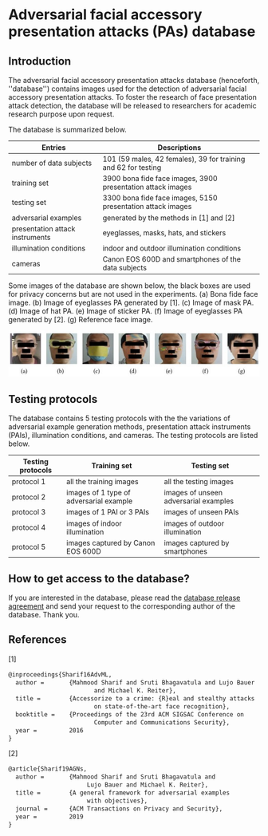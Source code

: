 # Adversarial facial accessory presentation attacks (PAs) database

## Introduction

The adversarial facial accessory presentation attacks database (henceforth, ''database'') contains images used for the detection of adversarial facial accessory presentation attacks. To foster the research of face presentation attack detection, the database will be released to researchers for academic research purpose upon request.

The database is summarized below.

| Entries                         | Descriptions                                                                          |
| ---                             |---                                                                                    |
| number of data subjects         | 101 (59 males, 42 females), 39 for training and 62 for testing                        |
| training set                    | 3900 bona fide face images, 3900 presentation attack images                           |
| testing set                     | 3300 bona fide face images, 5150 presentation attack images                           |
| adversarial examples            | generated by the methods in [1] and [2]                                               |
| presentation attack instruments | eyeglasses, masks, hats, and stickers                                                 |
| illumination conditions         | indoor and outdoor illumination conditions                                            |
| cameras                         | Canon EOS 600D and smartphones of the data subjects                                   |

Some images of the database are shown below, the black boxes are used for privacy concerns but are not used in the experiments. (a) Bona fide face image. (b) Image of eyeglasses PA generated by [1]. (c) Image of mask PA. (d) Image of hat PA. (e) Image of sticker PA. (f) Image of eyeglasses PA generated by [2]. (g) Reference face image.

<div align="center">
  <img src="https://github.com/pp21/advfapadb/blob/main/images.jpg">
</div>

## Testing protocols

The database contains 5 testing protocols with the the variations of adversarial example generation methods, presentation attack instruments (PAIs), illumination conditions, and cameras. The testing protocols are listed below.

| Testing protocols | Training set                            |  Testing set                          |
| ---               | ---                                     | ---                                   |
| protocol 1        | all the training images                 | all the testing images                |
| protocol 2        | images of 1 type of adversarial example | images of unseen adversarial examples |
| protocol 3        | images of 1 PAI or 3 PAIs               | images of unseen PAIs                 |
| protocol 4        | images of indoor illumination           | images of outdoor illumination        |
| protocol 5        | images captured by Canon EOS 600D       | images captured by smartphones        |

## How to get access to the database?

If you are interested in the database, please read the [database release agreement](https://github.com/pp21/advfapadb/blob/main/agreement.pdf) and send your request to the corresponding author of the database. Thank you.

## References

[1] 
```
@inproceedings{Sharif16AdvML,
  author =       {Mahmood Sharif and Sruti Bhagavatula and Lujo Bauer 
						and Michael K. Reiter},
  title =        {Accessorize to a crime: {R}eal and stealthy attacks 
  						on state-of-the-art face recognition},
  booktitle =    {Proceedings of the 23rd ACM SIGSAC Conference on 
						Computer and Communications Security},
  year =         2016
} 
```
[2]
```
@article{Sharif19AGNs,
  author =       {Mahmood Sharif and Sruti Bhagavatula and 
  					  Lujo Bauer and Michael K. Reiter},
  title =        {A general framework for adversarial examples 
  					  with objectives},
  journal =      {ACM Transactions on Privacy and Security},
  year =         2019
}
```
